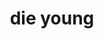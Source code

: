 ---
layout: playlist
title: die young
section: College
embed: '<iframe style="width: 19vw; float: right;" src="https://open.spotify.com/embed/playlist/7cNRgu2OMjZl7zKFZnhst5" width="300" height="380" frameborder="0" allowtransparency="true" allow="encrypted-media"></iframe>'
story: never gonna (senior fall)
order: 15
---